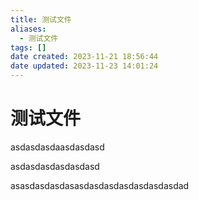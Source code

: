 ```yaml
---
title: 测试文件
aliases:
  - 测试文件
tags: []
date created: 2023-11-21 18:56:44
date updated: 2023-11-23 14:01:24
---
```


# 测试文件

asdasdasdaasdasdasd

asdasdasdasdasdasd

asasdasdasdasasdasdasdasdasdasdasdad
